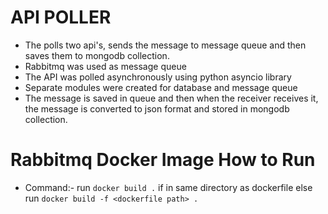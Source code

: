 # API POLLER

* The polls two api's, sends the message to message queue and then saves them to mongodb collection.
* Rabbitmq was used as message queue
* The API was polled asynchronously using python asyncio library
* Separate modules were created for database and message queue
* The message is saved in queue and then when the receiver receives it, the message is converted to json format
  and stored in mongodb collection.


# Rabbitmq Docker Image How to Run

* Command:- run ```docker build .``` if in same directory as dockerfile
            else run ```docker build -f <dockerfile path> .```


